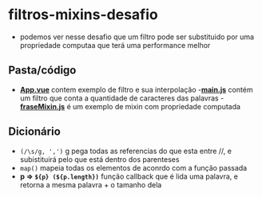 # filtros-mixins-desafio
- podemos ver nesse desafio que um filtro pode ser substituido por uma propriedade computaa que terá uma performance melhor
## Pasta/código
- **[App.vue](https://github.com/TheJessicaBohn/VueJS/blob/master/filtros/filtros-mixins-desafio/src/App.vue)** contem exemplo de filtro e sua interpolação
-**[main.js](https://github.com/TheJessicaBohn/VueJS/blob/master/filtros/filtros-mixins-desafio/src/main.js)** contém um filtro que conta a quantidade de caracteres das palavras
-**[fraseMixin.js](https://github.com/TheJessicaBohn/VueJS/blob/master/filtros/filtros-mixins-desafio/src/fraseMixin.js)** é um exemplo de mixin com propriedade computada

## Dicionário
- `(/\s/g, ',')` g pega todas as referencias do que esta entre //, e subistituirá pelo que está dentro dos parenteses
- `map()` mapeia todas os elementos de aconrdo com a função passada
- **p  => `${p} (${p.length})`** função callback que é lida uma palavra, e retorna a mesma palavra + o tamanho dela